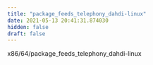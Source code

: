 ```yaml
---
title: "package_feeds_telephony_dahdi-linux"
date: 2021-05-13 20:41:31.874030
hidden: false
draft: false
---
```


x86/64/package_feeds_telephony_dahdi-linux

